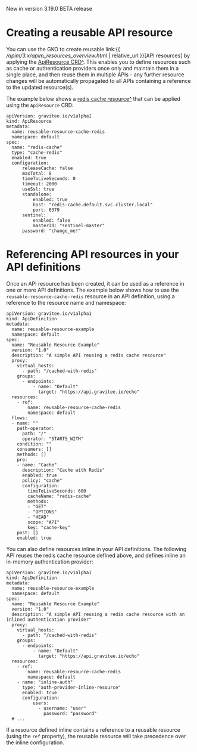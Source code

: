 <span class="label label-version">New in version 3.19.0</span> <span
class="label label-version">BETA release</span>

# Creating a reusable API resource

You can use the GKO to create reusable link:{{
*/apim/3.x/apim\_resources\_overview.html* | relative\_url }}\[API
resources\] by applying the [ApiResource
CRD^](https://github.com/gravitee-io/gravitee-kubernetes-operator/blob/master/docs/api/reference.md#apidefinitionspecresourcesindex).
This enables you to define resources such as cache or authentication
providers once only and maintain them in a single place, and then reuse
them in multiple APIs - any further resource changes will be
automatically propagated to all APIs containing a reference to the
updated resource(s).

The example below shows a [redis cache
resource^](https://docs.gravitee.io/apim/3.x/apim_resources_cache_redis.html)
that can be applied using the `ApiResource` CRD:

    apiVersion: gravitee.io/v1alpha1
    kind: ApiResource
    metadata:
      name: reusable-resource-cache-redis
      namespace: default
    spec:
      name: "redis-cache"
      type: "cache-redis"
      enabled: true
      configuration:
          releaseCache: false
          maxTotal: 8
          timeToLiveSeconds: 0
          timeout: 2000
          useSsl: true
          standalone:
              enabled: true
              host: "redis-cache.default.svc.cluster.local"
              port: 6379
          sentinel:
              enabled: false
              masterId: "sentinel-master"
          password: "change_me!"

# Referencing API resources in your API definitions

Once an API resource has been created, it can be used as a reference in
one or more API definitions. The example below shows how to use the
`reusable-resource-cache-redis` resource in an API definition, using a
reference to the resource name and namespace:

    apiVersion: gravitee.io/v1alpha1
    kind: ApiDefinition
    metadata:
      name: reusable-resource-example
      namespace: default
    spec:
      name: "Reusable Resource Example"
      version: "1.0"
      description: "A simple API reusing a redis cache resource"
      proxy:
        virtual_hosts:
          - path: "/cached-with-redis"
        groups:
          - endpoints:
              - name: "Default"
                target: "https://api.gravitee.io/echo"
      resources:
        - ref:
            name: reusable-resource-cache-redis
            namespace: default
      flows:
      - name: ""
        path-operator:
          path: "/"
          operator: "STARTS_WITH"
        condition: ""
        consumers: []
        methods: []
        pre:
        - name: "Cache"
          description: "Cache with Redis"
          enabled: true
          policy: "cache"
          configuration:
            timeToLiveSeconds: 600
            cacheName: "redis-cache"
            methods:
            - "GET"
            - "OPTIONS"
            - "HEAD"
            scope: "API"
            key: "cache-key"
        post: []
        enabled: true

You can also define resources inline in your API definitions. The
following API reuses the redis cache resource defined above, and defines
inline an in-memory authentication provider:

    apiVersion: gravitee.io/v1alpha1
    kind: ApiDefinition
    metadata:
      name: reusable-resource-example
      namespace: default
    spec:
      name: "Reusable Resource Example"
      version: "1.0"
      description: "A simple API reusing a redis cache resource with an inlined authentication provider"
      proxy:
        virtual_hosts:
          - path: "/cached-with-redis"
        groups:
          - endpoints:
              - name: "Default"
                target: "https://api.gravitee.io/echo"
      resources:
        - ref:
            name: reusable-resource-cache-redis
            namespace: default
        - name: "inline-auth"
          type: "auth-provider-inline-resource"
          enabled: true
          configuration:
              users:
                - username: "user"
                  password: "password"
      # ...

If a resource defined inline contains a reference to a reusable resource
(using the `ref` property), the reusable resource will take precedence
over the inline configuration.
